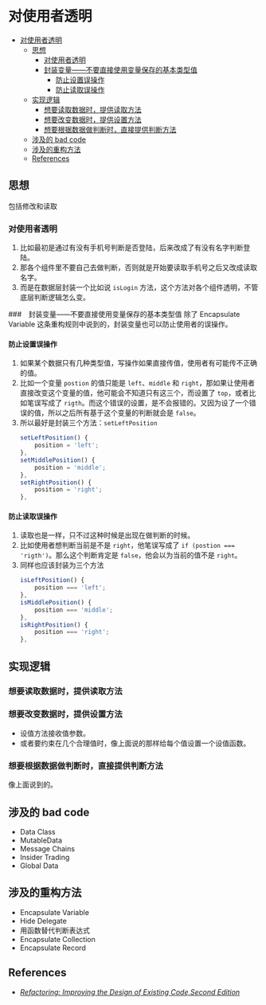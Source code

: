 # 对使用者透明


<!-- TOC -->

- [对使用者透明](#对使用者透明)
    - [思想](#思想)
        - [对使用者透明](#对使用者透明-1)
        - [封装变量——不要直接使用变量保存的基本类型值](#封装变量不要直接使用变量保存的基本类型值)
            - [防止设置误操作](#防止设置误操作)
            - [防止读取误操作](#防止读取误操作)
    - [实现逻辑](#实现逻辑)
        - [想要读取数据时，提供读取方法](#想要读取数据时提供读取方法)
        - [想要改变数据时，提供设置方法](#想要改变数据时提供设置方法)
        - [想要根据数据做判断时，直接提供判断方法](#想要根据数据做判断时直接提供判断方法)
    - [涉及的 bad code](#涉及的-bad-code)
    - [涉及的重构方法](#涉及的重构方法)
    - [References](#references)

<!-- /TOC -->


## 思想
包括修改和读取

### 对使用者透明
1. 比如最初是通过有没有手机号判断是否登陆，后来改成了有没有名字判断登陆。
2. 那各个组件里不要自己去做判断，否则就是开始要读取手机号之后又改成读取名字。
3. 而是在数据层封装一个比如说 `isLogin` 方法，这个方法对各个组件透明，不管底层判断逻辑怎么变。

###　封装变量——不要直接使用变量保存的基本类型值
除了 Encapsulate Variable 这条重构规则中说到的，封装变量也可以防止使用者的误操作。

#### 防止设置误操作
1. 如果某个数据只有几种类型值，写操作如果直接传值，使用者有可能传不正确的值。
2. 比如一个变量 `postion` 的值只能是 `left`、`middle` 和 `right`，那如果让使用者直接改变这个变量的值，他可能会不知道只有这三个，而设置了 `top`，或者比如笔误写成了 `rigth`。而这个错误的设置，是不会报错的。又因为设了一个错误的值，所以之后所有基于这个变量的判断就会是 `false`。
3. 所以最好是封装三个方法：`setLeftPosition`
    ```js
    setLeftPosition() {
        position = 'left';
    },
    setMiddlePosition() {
        position = 'middle';
    },
    setRightPosition() {
        position = 'right';
    },
    ```

#### 防止读取误操作
1. 读取也是一样，只不过这种时候是出现在做判断的时候。
2. 比如使用者想判断当前是不是 `right`，他笔误写成了 `if (postion === 'rigth')`。那么这个判断肯定是 `false`，他会以为当前的值不是 `right`。
3. 同样也应该封装为三个方法
    ```js
    isLeftPosition() {
        position === 'left';
    },
    isMiddlePosition() {
        position === 'middle';
    },
    isRightPosition() {
        position === 'right';
    },
    ```


## 实现逻辑
### 想要读取数据时，提供读取方法

### 想要改变数据时，提供设置方法
* 设值方法接收值参数。
* 或者要约束在几个合理值时，像上面说的那样给每个值设置一个设值函数。

### 想要根据数据做判断时，直接提供判断方法
像上面说到的。


## 涉及的 bad code
* Data Class
* MutableData
* Message Chains
* Insider Trading
* Global Data


## 涉及的重构方法
* Encapsulate Variable
* Hide Delegate
* 用函数替代判断表达式
* Encapsulate Collection
* Encapsulate Record


## References
* [*Refactoring: Improving the Design of Existing Code,Second Edition*](https://book.douban.com/subject/30332135/)
